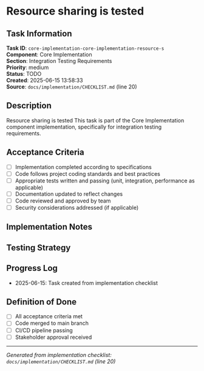 # Resource sharing is tested

## Task Information

**Task ID**: `core-implementation-core-implementation-resource-s`  
**Component**: Core Implementation  
**Section**: Integration Testing Requirements  
**Priority**: medium  
**Status**: TODO  
**Created**: 2025-06-15 13:58:33  
**Source**: `docs/implementation/CHECKLIST.md` (line 20)  

## Description

Resource sharing is tested
This task is part of the Core Implementation component implementation, specifically for integration testing requirements.

## Acceptance Criteria

- [ ] Implementation completed according to specifications
- [ ] Code follows project coding standards and best practices
- [ ] Appropriate tests written and passing (unit, integration, performance as applicable)
- [ ] Documentation updated to reflect changes
- [ ] Code reviewed and approved by team
- [ ] Security considerations addressed (if applicable)

## Implementation Notes

<!-- Add specific implementation notes, design decisions, or technical requirements here -->

## Testing Strategy

<!-- Describe the testing approach for this task -->

## Progress Log

<!-- Add progress updates here -->
- 2025-06-15: Task created from implementation checklist

## Definition of Done

- [ ] All acceptance criteria met
- [ ] Code merged to main branch
- [ ] CI/CD pipeline passing
- [ ] Stakeholder approval received

---

*Generated from implementation checklist: `docs/implementation/CHECKLIST.md` (line 20)*
